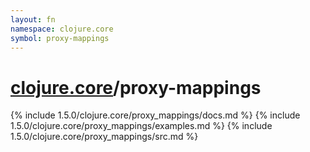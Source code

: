 ```yaml
---
layout: fn
namespace: clojure.core
symbol: proxy-mappings
---
```


# [clojure.core](../)/proxy-mappings

{% include 1.5.0/clojure.core/proxy_mappings/docs.md %}
{% include 1.5.0/clojure.core/proxy_mappings/examples.md %}
{% include 1.5.0/clojure.core/proxy_mappings/src.md %}

